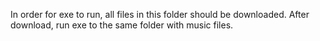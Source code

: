 In order for exe to run, all files in this folder should be downloaded. After download, run exe to the same folder with music files.
